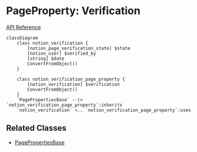 # PageProperty: Verification

[API Reference](https://developers.notion.com/reference/page-property-values#verification)

```mermaid
classDiagram
    class notion_verification {
        [notion_page_verification_state] $state
        [notion_user] $verified_by
        [string] $date
        ConvertFromObject()
    }

    class notion_verification_page_property {
        [notion_verification] $verification
        ConvertFromObject()
    }
    `PagePropertiesBase` --|> `notion_verification_page_property`:inherits
    `notion_verification` <.. `notion_verification_page_property`:uses
```

## Related Classes

- [PagePropertiesBase](./00_pp_base.md)
